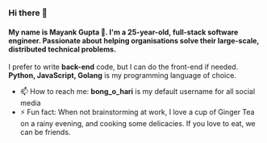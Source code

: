 ### Hi there 👋

<!--
**bong-o-hari/bong-o-hari** is a ✨ _special_ ✨ repository because its `README.md` (this file) appears on your GitHub profile.

Here are some ideas to get you started:

- 🔭 I’m currently working on ...
- 🌱 I’m currently learning ...
- 👯 I’m looking to collaborate on ...
- 🤔 I’m looking for help with ...
- 💬 Ask me about ...
- 📫 How to reach me: ...
- 😄 Pronouns: ...
- ⚡ Fun fact: ...
-->

#### My name is **Mayank Gupta 🚀**. I'm a 25-year-old, full-stack software engineer. Passionate about helping organisations solve their large-scale, distributed technical problems.

I prefer to write **back-end** code, but I can do the front-end if needed.  
**Python, JavaScript, Golang** is my programming language of choice.

- 📫 How to reach me: **bong_o_hari** is my default username for all social media
- ⚡ Fun fact: When not brainstorming at work, I love a cup of Ginger Tea on a rainy evening, and cooking some delicacies. If you love to eat, we can be friends.
